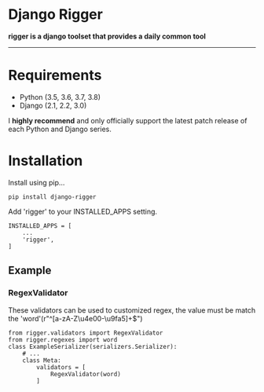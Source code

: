 # Django Rigger

**rigger is a django toolset that provides a daily common tool**

---


# Requirements

- Python (3.5, 3.6, 3.7, 3.8)
- Django (2.1, 2.2, 3.0)

I **highly recommend** and only officially support the latest patch release of each Python and Django series.
# Installation
Install using pip...

```
pip install django-rigger
```

Add 'rigger' to your INSTALLED_APPS setting.

```
INSTALLED_APPS = [
    ...
    'rigger',
]
```
## Example

### RegexValidator

These validators can be used to customized regex, the value must be match the 'word'(r"^[a-zA-Z\u4e00-\u9fa5]+$")

```
from rigger.validators import RegexValidator
from rigger.regexes import word
class ExampleSerializer(serializers.Serializer):
    # ...
    class Meta:
        validators = [
            RegexValidator(word)
        ]
```

